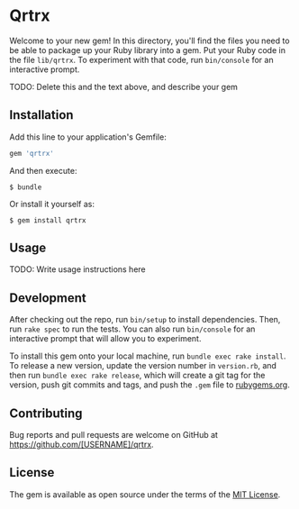 # Qrtrx

Welcome to your new gem! In this directory, you'll find the files you need to be able to package up your Ruby library into a gem. Put your Ruby code in the file `lib/qrtrx`. To experiment with that code, run `bin/console` for an interactive prompt.

TODO: Delete this and the text above, and describe your gem

## Installation

Add this line to your application's Gemfile:

```ruby
gem 'qrtrx'
```

And then execute:

    $ bundle

Or install it yourself as:

    $ gem install qrtrx

## Usage

TODO: Write usage instructions here

## Development

After checking out the repo, run `bin/setup` to install dependencies. Then, run `rake spec` to run the tests. You can also run `bin/console` for an interactive prompt that will allow you to experiment.

To install this gem onto your local machine, run `bundle exec rake install`. To release a new version, update the version number in `version.rb`, and then run `bundle exec rake release`, which will create a git tag for the version, push git commits and tags, and push the `.gem` file to [rubygems.org](https://rubygems.org).

## Contributing

Bug reports and pull requests are welcome on GitHub at https://github.com/[USERNAME]/qrtrx.

## License

The gem is available as open source under the terms of the [MIT License](https://opensource.org/licenses/MIT).
